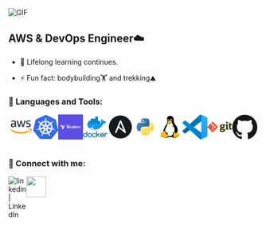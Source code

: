 <img align="on" alt="GIF" src="https://github.com/abhisheknaiidu/abhisheknaiidu/blob/master/code.gif?raw=true" width="850" height="350" />

##  AWS & DevOps Engineer☁️

- 🌱 Lifelong learning continues.

- ⚡ Fun fact: bodybuilding🏋️ and trekking⛰️




### 🔧 Languages and Tools:

[<img align="left" alt="AWS" width="50px" src="https://raw.githubusercontent.com/github/explore/cebd63002168a05a6a642f309227eefeccd92950/topics/aws/aws.png" />][AWS]
[<img align="left" alt="Kubernetes" width="50px" src="https://raw.githubusercontent.com/github/explore/cebd63002168a05a6a642f309227eefeccd92950/topics/kubernetes/kubernetes.png" />][kubernetes]
[<img align="left" alt="terraform" width="50px" src="https://raw.githubusercontent.com/github/explore/cebd63002168a05a6a642f309227eefeccd92950/topics/terraform/terraform.png" />][terraform]
[<img align="left" alt="docker" width="50px" src="https://raw.githubusercontent.com/github/explore/cebd63002168a05a6a642f309227eefeccd92950/topics/docker/docker.png" />][docker]
[<img align="left" alt="Ansible" width="50px" src="https://raw.githubusercontent.com/github/explore/78df643247d429f6cc873026c0622819ad797942/topics/ansible/ansible.png" />][ansible]
[<img align="left" alt="Python" width="50px" src="https://raw.githubusercontent.com/github/explore/cebd63002168a05a6a642f309227eefeccd92950/topics/python/python.png" />][python]
[<img align="left" alt="linux" width="50px" src="https://raw.githubusercontent.com/github/explore/cebd63002168a05a6a642f309227eefeccd92950/topics/linux/linux.png" />][linux]
[<img align="left" alt="Visual Studio Code" width="50px" src="https://raw.githubusercontent.com/github/explore/80688e429a7d4ef2fca1e82350fe8e3517d3494d/topics/visual-studio-code/visual-studio-code.png" />][vsCode]
[<img align="left" alt="Git" width="50px" src="https://raw.githubusercontent.com/github/explore/80688e429a7d4ef2fca1e82350fe8e3517d3494d/topics/git/git.png" />][git]
[<img align="left" alt="GitHub" width="50px" src="https://raw.githubusercontent.com/github/explore/78df643247d429f6cc873026c0622819ad797942/topics/github/github.png" />][github]
<br />

[vsCode]: https://code.visualstudio.com
[git]: https://git-scm.com
[github]: https://github.com
[linux]: https://www.linux.org/
[python]: https://www.python.org
[AWS]: https://aws.amazon.com
[kubernetes]: https://kubernetes.io/
[terraform]: https://www.terraform.io
[docker]: https://www.docker.com/
[ansible]: https://www.ansible.com/
<br />
<br />

### 📩 Connect with me:

[<img align="left" alt="linkedin | LinkedIn" width="36px" src="https://raw.githubusercontent.com/peterthehan/peterthehan/master/assets/linkedin.svg" />][linkedin]
[<img align="left" height="42" width="40" src="https://cdn.jsdelivr.net/npm/simple-icons@v4/icons/gmail.svg" />][gmail]


<br />


[linkedin]: https://www.linkedin.com/in/yigitaslantekin/
[gmail]: mailto:92yigitaslantekin@gmail.com
<br />